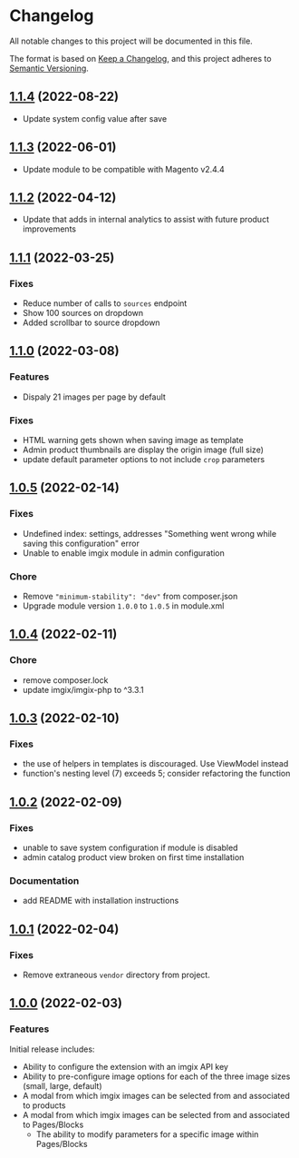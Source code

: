 # Changelog

All notable changes to this project will be documented in this file.

The format is based on [Keep a Changelog](https://keepachangelog.com/en/1.0.0/),
and this project adheres to [Semantic Versioning](https://semver.org/spec/v2.0.0.html).

## [1.1.4](https://github.com/imgix/magento/compare/v1.1.3...v1.1.4) (2022-08-22)

- Update system config value after save

## [1.1.3](https://github.com/imgix/magento/compare/v1.1.2...v1.1.3) (2022-06-01)

- Update module to be compatible with Magento v2.4.4

## [1.1.2](https://github.com/imgix/magento/compare/v1.1.1...v1.1.2) (2022-04-12)

- Update that adds in internal analytics to assist with future product improvements

## [1.1.1](https://github.com/imgix/magento/compare/v1.1.0...v1.1.1) (2022-03-25)

### Fixes

- Reduce number of calls to `sources` endpoint
- Show 100 sources on dropdown
- Added scrollbar to source dropdown

## [1.1.0](https://github.com/imgix/magento/compare/v1.0.5...v1.1.0) (2022-03-08)

### Features

- Dispaly 21 images per page by default

### Fixes

- HTML warning gets shown when saving image as template
- Admin product thumbnails are display the origin image (full size)
- update default parameter options to not include `crop` parameters

## [1.0.5](https://github.com/imgix/magento/compare/v1.0.4...v1.0.5) (2022-02-14)

### Fixes

- Undefined index: settings, addresses "Something went wrong while saving this configuration" error
- Unable to enable imgix module in admin configuration

### Chore

- Remove `"minimum-stability": "dev"` from composer.json
- Upgrade module version `1.0.0` to `1.0.5` in module.xml

## [1.0.4](https://github.com/imgix/magento/compare/v1.0.3...v1.0.4) (2022-02-11)

### Chore

- remove composer.lock
- update imgix/imgix-php to ^3.3.1

## [1.0.3](https://github.com/imgix/magento/compare/v1.0.2...v1.0.3) (2022-02-10)

### Fixes

- the use of helpers in templates is discouraged. Use ViewModel instead
- function's nesting level (7) exceeds 5; consider refactoring the function

## [1.0.2](https://github.com/imgix/magento/compare/v1.0.1...v1.0.2) (2022-02-09)

### Fixes

- unable to save system configuration if module is disabled
- admin catalog product view broken on first time installation

### Documentation

- add README with installation instructions

## [1.0.1](https://github.com/imgix/magento/compare/v1.0.0...v1.0.1) (2022-02-04)

### Fixes

- Remove extraneous `vendor` directory from project.

## [1.0.0](https://github.com/imgix/magento/compare/7f3ce203846b1592bba0ba7471573ede61d0b997...v1.0.0) (2022-02-03)

### Features

Initial release includes:
- Ability to configure the extension with an imgix API key
- Ability to pre-configure image options for each of the three image sizes (small, large, default)
- A modal from which imgix images can be selected from and associated to products
- A modal from which imgix images can be selected from and associated to Pages/Blocks
  - The ability to modify parameters for a specific image within Pages/Blocks
